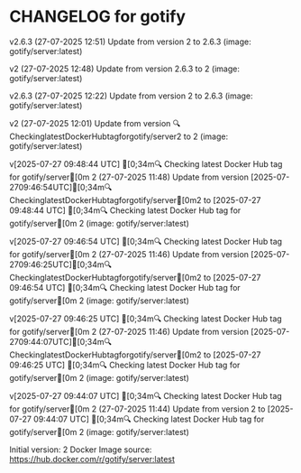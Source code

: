 CHANGELOG for gotify
===================
v2.6.3 (27-07-2025 12:51)
    Update from version 2 to 2.6.3 (image: gotify/server:latest)


v2 (27-07-2025 12:48)
    Update from version 2.6.3 to 2 (image: gotify/server:latest)


v2.6.3 (27-07-2025 12:22)
    Update from version 2 to 2.6.3 (image: gotify/server:latest)


v2 (27-07-2025 12:01)
    Update from version 🔍CheckinglatestDockerHubtagforgotify/server2 to 2 (image: gotify/server:latest)


v[2025-07-27 09:48:44 UTC] [0;34m🔍 Checking latest Docker Hub tag for gotify/server[0m
2 (27-07-2025 11:48)
    Update from version [2025-07-2709:46:54UTC][0;34m🔍CheckinglatestDockerHubtagforgotify/server[0m2 to [2025-07-27 09:48:44 UTC] [0;34m🔍 Checking latest Docker Hub tag for gotify/server[0m
2 (image: gotify/server:latest)


v[2025-07-27 09:46:54 UTC] [0;34m🔍 Checking latest Docker Hub tag for gotify/server[0m
2 (27-07-2025 11:46)
    Update from version [2025-07-2709:46:25UTC][0;34m🔍CheckinglatestDockerHubtagforgotify/server[0m2 to [2025-07-27 09:46:54 UTC] [0;34m🔍 Checking latest Docker Hub tag for gotify/server[0m
2 (image: gotify/server:latest)


v[2025-07-27 09:46:25 UTC] [0;34m🔍 Checking latest Docker Hub tag for gotify/server[0m
2 (27-07-2025 11:46)
    Update from version [2025-07-2709:44:07UTC][0;34m🔍CheckinglatestDockerHubtagforgotify/server[0m2 to [2025-07-27 09:46:25 UTC] [0;34m🔍 Checking latest Docker Hub tag for gotify/server[0m
2 (image: gotify/server:latest)


v[2025-07-27 09:44:07 UTC] [0;34m🔍 Checking latest Docker Hub tag for gotify/server[0m
2 (27-07-2025 11:44)
    Update from version 2 to [2025-07-27 09:44:07 UTC] [0;34m🔍 Checking latest Docker Hub tag for gotify/server[0m
2 (image: gotify/server:latest)



Initial version: 2
Docker Image source: https://hub.docker.com/r/gotify/server:latest

